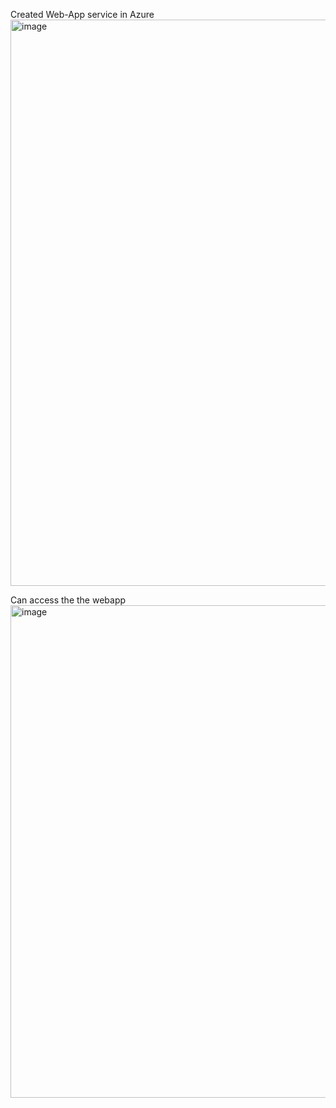 Created Web-App service in Azure
<img width="1905" height="906" alt="image" src="https://github.com/user-attachments/assets/d42d9e0b-f833-4f22-ad8d-9fd30a7e5293" />


Can access the the webapp
<img width="1179" height="788" alt="image" src="https://github.com/user-attachments/assets/f9350cef-d329-4bcc-9d64-732761f97f38" />
